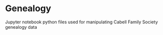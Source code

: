 # Genealogy
Jupyter notebook python files used for manipulating Cabell Family Society genealogy data
